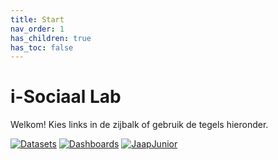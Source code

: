 ```yaml
---
title: Start
nav_order: 1
has_children: true
has_toc: false
---
```


# i-Sociaal Lab

Welkom! Kies links in de zijbalk of gebruik de tegels hieronder.

<div align="left">

[![Datasets](https://img.shields.io/badge/Datasets-blue?style=for-the-badge)](https://github.com/i-Sociaal-Lab/datasets)
[![Dashboards](https://img.shields.io/badge/Dashboards-green?style=for-the-badge)](https://github.com/i-Sociaal-Lab/dashboards)
[![JaapJunior](https://img.shields.io/badge/JaapJunior-purple?style=for-the-badge)](https://i-sociaal-lab.github.io/jaapjunior/)

</div>
